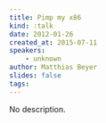 ```yaml
---
title: Pimp my x86
kind: :talk
date: 2012-01-26
created_at: 2015-07-11
speakers:
    - unknown
author: Matthias Beyer
slides: false
tags:
---
```


No description.
